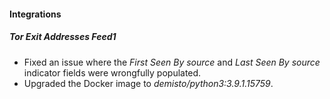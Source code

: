 
#### Integrations
##### Tor Exit Addresses Feed1
- Fixed an issue where the *First Seen By source* and *Last Seen By source* indicator fields were wrongfully populated.
- Upgraded the Docker image to *demisto/python3:3.9.1.15759*.